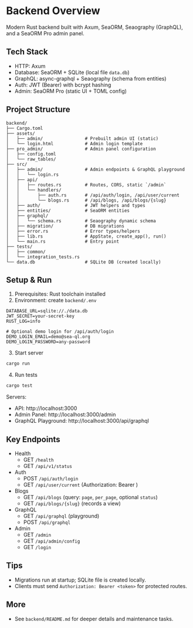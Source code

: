 # Backend Overview

Modern Rust backend built with Axum, SeaORM, Seaography (GraphQL), and a SeaORM Pro admin panel.

## Tech Stack
- HTTP: Axum
- Database: SeaORM + SQLite (local file `data.db`)
- GraphQL: async-graphql + Seaography (schema from entities)
- Auth: JWT (Bearer) with bcrypt hashing
- Admin: SeaORM Pro (static UI + TOML config)

## Project Structure
```
backend/
├── Cargo.toml
├── assets/
│   ├── admin/                # Prebuilt admin UI (static)
│   └── login.html            # Admin login template
├── pro_admin/                # Admin panel configuration
│   ├── config.toml
│   └── raw_tables/
├── src/
│   ├── admin/                # Admin endpoints & GraphQL playground
│   │   └── login.rs
│   ├── api/
│   │   ├── routes.rs         # Routes, CORS, static `/admin`
│   │   └── handlers/
│   │       ├── auth.rs       # /api/auth/login, /api/user/current
│   │       └── blogs.rs      # /api/blogs, /api/blogs/{slug}
│   ├── auth/                 # JWT helpers and types
│   ├── entities/             # SeaORM entities
│   ├── graphql/
│   │   └── schema.rs         # Seaography dynamic schema
│   ├── migration/            # DB migrations
│   ├── error.rs              # Error types/helpers
│   ├── lib.rs                # AppState, create_app(), run()
│   └── main.rs               # Entry point
├── tests/
│   ├── common/
│   └── integration_tests.rs
└── data.db                   # SQLite DB (created locally)
```

## Setup & Run
1) Prerequisites: Rust toolchain installed
2) Environment: create `backend/.env`
```env
DATABASE_URL=sqlite://./data.db
JWT_SECRET=your-secret-key
RUST_LOG=info

# Optional demo login for /api/auth/login
DEMO_LOGIN_EMAIL=demo@sea-ql.org
DEMO_LOGIN_PASSWORD=any-password
```
3) Start server
```bash
cargo run
```
4) Run tests
```bash
cargo test
```

Servers:
- API: http://localhost:3000
- Admin Panel: http://localhost:3000/admin
- GraphQL Playground: http://localhost:3000/api/graphql

## Key Endpoints
- Health
  - GET `/health`
  - GET `/api/v1/status`
- Auth
  - POST `/api/auth/login`
  - GET `/api/user/current` (Authorization: Bearer <token>)
- Blogs
  - GET `/api/blogs` (query: `page`, `per_page`, optional `status`)
  - GET `/api/blogs/{slug}` (records a view)
- GraphQL
  - GET `/api/graphql` (playground)
  - POST `/api/graphql`
- Admin
  - GET `/admin`
  - GET `/api/admin/config`
  - GET `/login`

## Tips
- Migrations run at startup; SQLite file is created locally.
- Clients must send `Authorization: Bearer <token>` for protected routes.

## More
- See `backend/README.md` for deeper details and maintenance tasks.
